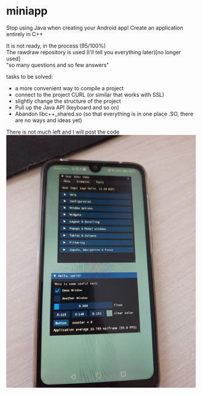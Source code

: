 # miniapp
Stop using Java when creating your Android app! Create an application entirely in C++

It is not ready, in the process (95/100%)  
The rawdraw repository is used (I'll tell you everything later)[no longer used]  
"so many questions and so few answers"

tasks to be solved:
- a more convenient way to compile a project
- connect to the project CURL (or similar that works with SSL)
- slightly change the structure of the project
- Pull up the Java API (keyboard and so on)
- Abandon libc++_shared.so (so that everything is in one place .SO, there are no ways and ideas yet)

There is not much left and I will post the code  
![alt text](https://raw.githubusercontent.com/Kronka/miniapp/main/first_launch_imgui.png)
